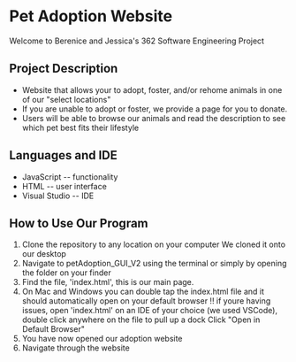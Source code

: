 # Pet Adoption Website 

Welcome to Berenice and Jessica's 362 Software Engineering Project 

## Project Description 

* Website that allows your to adopt, foster, and/or rehome animals in one of our "select locations"
* If you are unable to adopt or foster, we provide a page for you to donate. 
* Users will be able to browse our animals and read the description to see which pet best fits their lifestyle

## Languages and IDE

* JavaScript    -- functionality
* HTML          -- user interface 
* Visual Studio -- IDE


## How to Use Our Program
1. Clone the repository to any location on your computer
    We cloned it onto our desktop
2. Navigate to petAdoption_GUI_V2 using the terminal or simply by opening the folder on your finder 
3. Find the file, 'index.html', this is our main page. 
4. On Mac and Windows you can double tap the index.html file and it should automatically open on your default browser 
    !! if youre having issues, open 'index.html' on an IDE of your choice (we used VSCode), double click anywhere on the file to pull up a dock 
    Click "Open in Default Browser"
5. You have now opened our adoption website
6. Navigate through the website 
